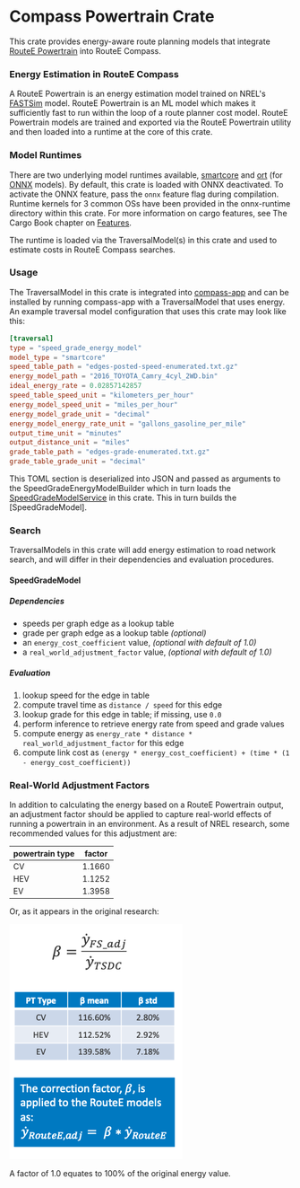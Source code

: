 # Compass Powertrain Crate

This crate provides energy-aware route planning models that integrate [RouteE Powertrain](https://github.com/nrel/routee-powertrain) into RouteE Compass.

### Energy Estimation in RouteE Compass

A RouteE Powertrain is an energy estimation model trained on NREL's [FASTSim](https://www.nrel.gov/transportation/fastsim.html) model.
RouteE Powertrain is an ML model which makes it sufficiently fast to run within the loop of a route planner cost model.
RouteE Powertrain models are trained and exported via the RouteE Powertrain utility and then loaded into a runtime at the core of this crate.

### Model Runtimes

There are two underlying model runtimes available, [smartcore](https://smartcorelib.org/) and [ort](https://github.com/pykeio/ort) (for [ONNX](https://onnx.ai/) models).
By default, this crate is loaded with ONNX deactivated. 
To activate the ONNX feature, pass the `onnx` feature flag during compilation.
Runtime kernels for 3 common OSs have been provided in the onnx-runtime directory within this crate.
For more information on cargo features, see The Cargo Book chapter on [Features](https://doc.rust-lang.org/cargo/reference/features.html).

The runtime is loaded via the TraversalModel(s) in this crate and used to estimate costs in RouteE Compass searches.

### Usage

The TraversalModel in this crate is integrated into [compass-app](../compass-app/README.md) and can be installed by running compass-app with a TraversalModel that uses energy.
An example traversal model configuration that uses this crate may look like this:

```toml
[traversal]
type = "speed_grade_energy_model"
model_type = "smartcore"
speed_table_path = "edges-posted-speed-enumerated.txt.gz"
energy_model_path = "2016_TOYOTA_Camry_4cyl_2WD.bin"
ideal_energy_rate = 0.02857142857
speed_table_speed_unit = "kilometers_per_hour"
energy_model_speed_unit = "miles_per_hour"
energy_model_grade_unit = "decimal"
energy_model_energy_rate_unit = "gallons_gasoline_per_mile"
output_time_unit = "minutes"
output_distance_unit = "miles"
grade_table_path = "edges-grade-enumerated.txt.gz"
grade_table_grade_unit = "decimal"
```

This TOML section is deserialized into JSON and passed as arguments to the SpeedGradeEnergyModelBuilder which in turn loads the [SpeedGradeModelService] in this crate.
This in turn builds the [SpeedGradeModel].

### Search

TraversalModels in this crate will add energy estimation to road network search, and will differ in their dependencies and evaluation procedures. 

#### SpeedGradeModel

##### Dependencies

- speeds per graph edge as a lookup table
- grade per graph edge as a lookup table _(optional)_
- an `energy_cost_coefficient` value, _(optional with default of 1.0)_
- a `real_world_adjustment_factor` value, _(optional with default of 1.0)_

##### Evaluation

1. lookup speed for the edge in table
2. compute travel time as `distance / speed` for this edge
3. lookup grade for this edge in table; if missing, use `0.0`
4. perform inference to retrieve energy rate from speed and grade values
5. compute energy as `energy_rate * distance * real_world_adjustment_factor` for this edge 
6. compute link cost as `(energy * energy_cost_coefficient) + (time * (1 - energy_cost_coefficient))`

### Real-World Adjustment Factors

In addition to calculating the energy based on a RouteE Powertrain output, an adjustment factor should be applied to capture real-world effects of running a powertrain in an environment.
As a result of NREL research, some recommended values for this adjustment are:

powertrain type | factor
--- | ---
CV  | 1.1660
HEV | 1.1252
EV  | 1.3958

Or, as it appears in the original research:

![Figures on real-world adjustment factors](../../docs/images/real-world-adjustment-factors.png)

A factor of 1.0 equates to 100% of the original energy value.

[SpeedGradeModelService]: crate::routee::speed_grade_model_service::SpeedGradeModelService
[SpeedGradeModelService]: crate::routee::speed_grade_model::SpeedGradeModel